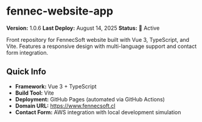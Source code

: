 # fennec-website-app

**Version:** 1.0.6
**Last Deploy:** August 14, 2025
**Status:** 🚀 Active

Front repository for FennecSoft website built with Vue 3, TypeScript, and Vite. Features a responsive design with multi-language support and contact form integration.

## Quick Info

- **Framework:** Vue 3 + TypeScript
- **Build Tool:** Vite
- **Deployment:** GitHub Pages (automated via GitHub Actions)
- **Domain URL:** <https://www.fennecsoft.cl>
- **Contact Form:** AWS integration with local development simulation
